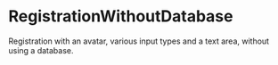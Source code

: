 # RegistrationWithoutDatabase
Registration with an avatar, various input types and a text area, without using a database.
